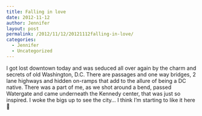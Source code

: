 ```yaml
---
title: Falling in love
date: 2012-11-12
author: Jennifer
layout: post
permalink: /2012/11/12/20121112falling-in-love/
categories:
  - Jennifer
  - Uncategorized
---
```

I got lost downtown today and was seduced all over again by the charm and secrets of old Washington, D.C. There are passages and one way bridges, 2 lane highways and hidden on-ramps that add to the allure of being a DC native. There was a part of me, as we shot around a bend, passed Watergate and came underneath the Kennedy center, that was just so inspired. I woke the bigs up to see the city&#8230; I think I&#8217;m starting to like it here 🙂
